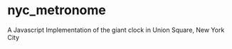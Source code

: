 nyc_metronome
=============

A Javascript Implementation of the giant clock in Union Square, New York City
